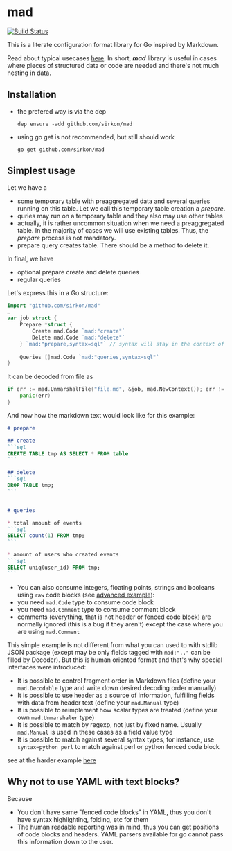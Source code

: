 # mad
[![Build Status](https://travis-ci.org/sirkon/mad.svg?branch=master)](https://travis-ci.org/sirkon/mad)

This is a literate configuration format library for Go inspired by Markdown. 


Read about typical usecases [here](USECASES.md). 
In short, ___mad___ library is useful in cases where pieces of structured data or code are needed and there's not much
nesting in data. 

## Installation

* the prefered way is via the dep
    ```
    dep ensure -add github.com/sirkon/mad    
    ```
* using go get is not recommended, but still should work
    ```
    go get github.com/sirkon/mad
    ```
 

## Simplest usage

Let we have a 
* some temporary table with preaggregated data and several queries running on this table. Let we call
this temporary table creation a *prepare*. 
* quries may run on a temporary table and they also may use other tables
* actually, it is rather uncommon situation when we need a preaggregated table. In the majority of cases we
    will use existing tables. Thus, the *prepare* process is not mandatory.
* prepare query creates table. There should be a method to delete it. 
    
In final, we have
* optional prepare create and delete queries
* regular queries

Let's express this in a Go structure:

```go
import "github.com/sirkon/mad"
…
var job struct {
	Prepare *struct {
		Create mad.Code `mad:"create"`
		Delete mad.Code `mad:"delete"`
	} `mad:"prepare,syntax=sql"` // syntax will stay in the context of nested fields 
	
	Queries []mad.Code `mad:"queries,syntax=sql"`
}
```

It can be decoded from file as

```go
if err := mad.UnmarshalFile("file.md", &job, mad.NewContext()); err != nil {
	panic(err)
}
```

And now how the markdown text would look like for this example:

````markdown
# prepare

## create
```sql
CREATE TABLE tmp AS SELECT * FROM table
```

## delete
```sql
DROP TABLE tmp;
```


# queries

* total amount of events
```sql
SELECT count(1) FROM tmp;
```

* amount of users who created events
```sql
SELECT uniq(user_id) FROM tmp;
```
````


* You can also consume integers, floating points, strings and booleans using `raw` code blocks (see [advanced example](HARD.md)):
* you need `mad.Code` type to consume code block
* you need `mad.Comment` type to consume comment block
* comments (everything, that is not header or fenced code block) are normally ignored (this is a bug if they aren't) 
    except the case where you are using `mad.Comment` 


This simple example is not different from what you can used to with stdlib JSON package (except may be only
fields tagged with `mad:".."` can be filled by Decoder). But this is human oriented format and that's why special
interfaces were introduced:
* It is possible to control fragment order in Markdown files (define your `mad.Decodable` type and write down desired decoding order manually)
* It is possible to use header as a source of information, fulfilling fields with data from header text (define your `mad.Manual` type)
* It is possible to reimplement how scalar types are treated (define your own `mad.Unmarshaler` type)
* It is possible to match by regexp, not just by fixed name. Usually `mad.Manual` is used in these cases as a field value type
* It is possible to match against several syntax types, for instance, use `syntax=python perl` to match against perl or python fenced code block

see at the harder example [here](HARD.md)

## Why not to use YAML with text blocks?

Because

* You don't have same "fenced code blocks" in YAML, thus you don't have syntax highlighting, folding, etc for them
* The human readable reporting was in mind, thus you can get positions of code blocks and headers. YAML parsers available
    for go cannot pass this information down to the user. 
